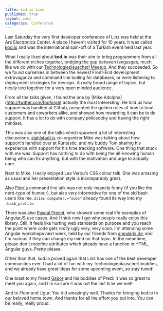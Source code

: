 ```yaml
---
title: kod.io Linz
published: true
layout: post
categories: Conference
---
```


Last Saturday the very first developer conference of Linz was held at the Ars Electronica Center. A place I haven't visited for 10 years. It was called [kod.io](http://linz.kod.io) and was the international spin-off of a Turkish event held last year.

What I really liked about **kod.io** was their aim to bring programmers from all the different niches together, bridging the gap between languages, much like we do with our [Technologieplauscherl Meetup](http://technologieplauscherl.at). And they succeeded. So we found ourselves in between the newest Front-End development extravaganza and command line tooling for databases, or were listening to deployment strategies for dev-ops. A really broad range of topics, but nicely tied together for a very open minded audience.

From all the talks given, I found the one by [Mike Adolphs]
(http://twitter.com/fooforge) actually the most interesting. He told us how support was handled at Github, presented the golden rules of how to treat customers and coworkers alike, and showed how rewarding it can be to do support. It has a lot to do with company philosophy and having the right mindset.

This was also one of the talks which spawned a lot of interesting discussions. [stahlstadt.js](http://meetup.com/stahlstadt-js) co-organizer Mike was talking about how support's handled over at Runtastic, and my buddy [Tom](http://dtr.fm) sharing his experience with support for his time tracking software. One thing that stuck with me was: Support has nothing to do with being the all-knowing human being who can fix anything, but with the motivation and urge to actually care.

Next to Mike, I really enjoyed Lea Verou's CSS colour talk. She was amazing as usual and her presentation style is incomparably great.

Also [Piotr's](https://twitter.com/chastell) command line talk was not only insanely funny (if you like the nerd-type of humour), but also very informative for one of the old bash users like me. `alias computer,="sudo"` already found its way into my `.bash_profile`.

There was also [Pascal Precht](http://twitter.com/pascalprecht), who showed some real life examples of AngularJS use cases. And I think now I get why people really enjoy this library. Still, it feels like hurting web standards on purpose and you reach the point where code gets *really* ugly very, very soon. I'm attending some Angular workshops next week, held by our friends from [angularjs.de](http://www.angularjs.de), and I'm curious if they can change my mind on that topic. In the meantime, please don't redefine attributes which already have a function in HTML, Angular guys. Pretty please.

Other than that, kod.io proved again that Linz has one of the best developer communities ever. I had a lot of fun with my Technologieplauscherl buddies, and we already have great ideas for some upcoming event, so stay tuned!

One toast to my friend [Gabor](http://twitter.com/processpirate) and his buddies of Prezi: It was so great to meet you again, and I'm so sure it was not the last time we met! 

And to Floor and Ugur: You did amazingly well. Thanks for bringing kod.io to our beloved home town. And thanks for all the effort you put into. You can be really, really proud.